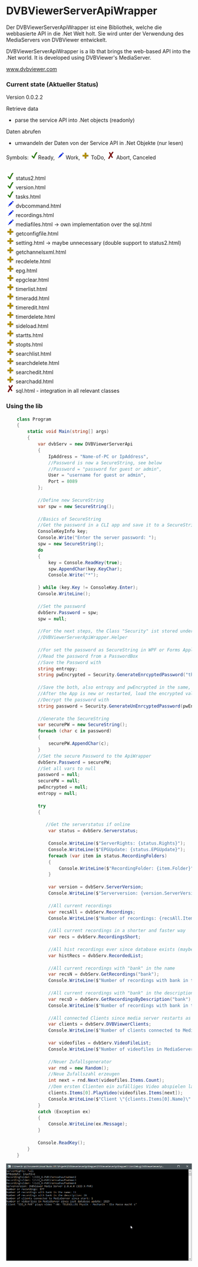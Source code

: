 ﻿# DVBViewerServerApiWrapper

Der DVBViewerServerApiWrapper ist eine Bibliothek, welche die webbasierte API in die .Net Welt holt.
Sie wird unter der Verwendung des MediaServers von DVBViewer entwickelt.

DVBViewerServerApiWrapper is a lib that brings the web-based API into the .Net world. 
It is developed using DVBViewer's MediaServer.

www.dvbviewer.com

### Current state (Aktueller Status)

Version 0.0.2.2

Retrieve data
- parse the service API into .Net objects (readonly)


Daten abrufen
- umwandeln der Daten von der Service API in .Net Objekte (nur lesen)

Symbols: <img src="images/ToDo_Ready_256.png" width="22"/>Ready, 
<img src="images/ToDo_Current_256.png" width="22"/> Work, 
<img src="images/ToDo_Add_256.png" width="22"/> ToDo, 
<img src="images/ToDo_Abort_256.png" width="22"/> Abort, Canceled

<br/><img src="images/ToDo_Ready_256.png" width="22"/> status2.html
<br/><img src="images/ToDo_Ready_256.png" width="22"/> version.html
<br/><img src="images/ToDo_Ready_256.png" width="22"/> tasks.html
<br/><img src="images/ToDo_Current_256.png" width="22"/> dvbcommand.html
<br/><img src="images/ToDo_Current_256.png" width="22"/> recordings.html
<br/><img src="images/ToDo_Current_256.png" width="22"/> mediafiles.html -> own implementation over the sql.html
<br/><img src="images/ToDo_Add_256.png" width="22"/> getconfigfile.html
<br/><img src="images/ToDo_Add_256.png" width="22"/> setting.html -> maybe unnecessary (double support to status2.html)
<br/><img src="images/ToDo_Add_256.png" width="22"/> getchannelsxml.html
<br/><img src="images/ToDo_Add_256.png" width="22"/> recdelete.html
<br/><img src="images/ToDo_Add_256.png" width="22"/> epg.html
<br/><img src="images/ToDo_Add_256.png" width="22"/> epgclear.html
<br/><img src="images/ToDo_Add_256.png" width="22"/> timerlist.html
<br/><img src="images/ToDo_Add_256.png" width="22"/> timeradd.html
<br/><img src="images/ToDo_Add_256.png" width="22"/> timeredit.html
<br/><img src="images/ToDo_Add_256.png" width="22"/> timerdelete.html
<br/><img src="images/ToDo_Add_256.png" width="22"/> sideload.html
<br/><img src="images/ToDo_Add_256.png" width="22"/> startts.html
<br/><img src="images/ToDo_Add_256.png" width="22"/> stopts.html
<br/><img src="images/ToDo_Add_256.png" width="22"/> searchlist.html
<br/><img src="images/ToDo_Add_256.png" width="22"/> searchdelete.html
<br/><img src="images/ToDo_Add_256.png" width="22"/> searchedit.html
<br/><img src="images/ToDo_Add_256.png" width="22"/> searchadd.html
<br/><img src="images/ToDo_Abort_256.png" width="22"/> sql.html - integration in all relevant classes

### Using the lib

```C#
    class Program
    {
        static void Main(string[] args)
        {
            var dvbServ = new DVBViewerServerApi
            {
                IpAddress = "Name-of-PC or IpAddress",
                //Password is now a SecureString, see below
                //Password = "password for guest or admin",
                User = "username for guest or admin",
                Port = 8089
            };

            //Define new SecureString
            var spw = new SecureString();

            //Basics of SecureString
            //Get the password in a CLI app and save it to a SecureString
            ConsoleKeyInfo key;
            Console.Write("Enter the server password: ");
            spw = new SecureString();
            do
            {
                key = Console.ReadKey(true);
                spw.AppendChar(key.KeyChar);
                Console.Write("*");

            } while (key.Key != ConsoleKey.Enter);
            Console.WriteLine();

            //Set the password
            dvbServ.Password = spw;
            spw = null;

            //For the next steps, the Class "Security" ist stored under the namespace
            //DVBViewerServerApiWrapper.Helper

            //For set the password as SecureString in WPF or Forms Applikations
            //Read the password from a PasswordBox
            //Save the Password with 
            string entropy;
            string pwEncrypted = Security.GenerateEnrcyptedPassword("thePasswort", out entropy);

            //Save the both, also entropy and pwEncrypted in the same, better to different places
            //After the App is new or restarted, load the encrypted values (pwEncrypted, entropy)
            //Decrypt the password with
            string password = Security.GenerateUnEnrcyptedPassword(pwEncrypted, entropy);

            //Generate the SecureString
            var securePW = new SecureString();
            foreach (char c in password)
            {
                securePW.AppendChar(c);
            }
            //Set the secure Password to the ApiWrapper
            dvbServ.Password = securePW;
            //Set all vars to null
            password = null;
            securePW = null;
            pwEncrypted = null;
            entropy = null;

            try
            {
                
               //Get the serverstatus if online
                var status = dvbServ.Serverstatus;

                Console.WriteLine($"ServerRights: {status.Rights}");
                Console.WriteLine($"EPGUpdate: {status.EPGUpdate}");
                foreach (var item in status.RecordingFolders)
                {
                    Console.WriteLine($"RecordingFolder: {item.Folder}");
                }

                var version = dvbServ.ServerVersion;
                Console.WriteLine($"Serverversion: {version.ServerVersion}");

                //All current recordings
                var recsAll = dvbServ.Recordings;
                Console.WriteLine($"Number of recordings: {recsAll.Items.Count}");

                //All current recordings in a shorter and faster way
                var recs = dvbServ.RecordingsShort;

                //All hist recordings ever since database exists (maybe recordings have been deleted, but here exist a copy of the base data)
                var histRecs = dvbServ.RecordedList;

                //All current recordings with "bank" in the name
                var recsN = dvbServ.GetRecordings("bank");
                Console.WriteLine($"Number of recordings with bank in the name: {recsN.Items.Count}");

                //All current recordings with "bank" in the description
                var recsD = dvbServ.GetRecordingsByDescription("bank");
                Console.WriteLine($"Number of recordings with bank in the description: {recsD.Items.Count}");

                //All connected Clients since media server restarts as PC-Names
                var clients = dvbServ.DVBViewerClients;
                Console.WriteLine($"Number of clients connected to MediaServer since start: {clients.Items.Count}");

                var videofiles = dvbServ.VideoFileList;
                Console.WriteLine($"Number of videofiles in MediaServer since last database update: {videofiles.Items.Count}");

                //Neuer Zufallsgenerator
                var rnd = new Random();
                //Neue Zufallszahl erzeugen
                int next = rnd.Next(videofiles.Items.Count);
                //Dem ersten Clienten ein zufälliges Video abspielen lassen
                clients.Items[0].PlayVideo(videofiles.Items[next]);
                Console.WriteLine($"Client \"{clients.Items[0].Name}\" plays video \"{videofiles.Items[next].Title}\"");
            }
            catch (Exception ex)
            {
                Console.WriteLine(ex.Message);
            }

            Console.ReadKey();
        }
    }
```

![Screenshot C L I](images/screenshotCLI.png)